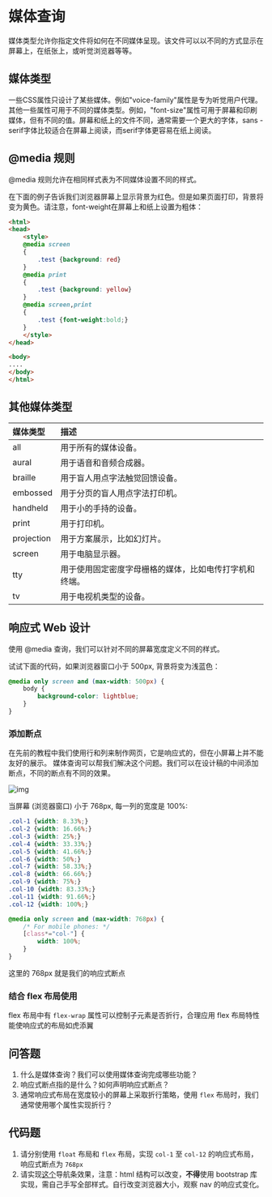 # 媒体查询

媒体类型允许你指定文件将如何在不同媒体呈现。该文件可以以不同的方式显示在屏幕上，在纸张上，或听觉浏览器等等。

## 媒体类型

一些CSS属性只设计了某些媒体。例如"voice-family"属性是专为听觉用户代理。其他一些属性可用于不同的媒体类型。例如，"font-size"属性可用于屏幕和印刷媒体，但有不同的值。屏幕和纸上的文件不同，通常需要一个更大的字体，sans - serif字体比较适合在屏幕上阅读，而serif字体更容易在纸上阅读。

## @media 规则

@media 规则允许在相同样式表为不同媒体设置不同的样式。

在下面的例子告诉我们浏览器屏幕上显示背景为红色。但是如果页面打印，背景将变为黄色。请注意，font-weight在屏幕上和纸上设置为粗体：

```html
<html>
<head>
    <style>
    @media screen
    {
        .test {background: red}
    }
    @media print
    {
        .test {background: yellow}
    }
    @media screen,print
    {
        .test {font-weight:bold;}
    }
    </style>
</head>

<body>
....
</body>
</html>
```

## 其他媒体类型

| 媒体类型   | 描述                                                   |
| :--------- | :----------------------------------------------------- |
| all        | 用于所有的媒体设备。                                   |
| aural      | 用于语音和音频合成器。                                 |
| braille    | 用于盲人用点字法触觉回馈设备。                         |
| embossed   | 用于分页的盲人用点字法打印机。                         |
| handheld   | 用于小的手持的设备。                                   |
| print      | 用于打印机。                                           |
| projection | 用于方案展示，比如幻灯片。                             |
| screen     | 用于电脑显示器。                                       |
| tty        | 用于使用固定密度字母栅格的媒体，比如电传打字机和终端。 |
| tv         | 用于电视机类型的设备。                                 |

## 响应式 Web 设计

使用 @media 查询，我们可以针对不同的屏幕宽度定义不同的样式。

试试下面的代码，如果浏览器窗口小于 500px, 背景将变为浅蓝色：

```css
@media only screen and (max-width: 500px) {
    body {
        background-color: lightblue;
    }
}
```

### 添加断点

在先前的教程中我们使用行和列来制作网页，它是响应式的，但在小屏幕上并不能友好的展示。 媒体查询可以帮我们解决这个问题。我们可以在设计稿的中间添加断点，不同的断点有不同的效果。

![img](http://fe-base.books.mafengshe.com/%E5%89%8D%E7%AB%AF%E5%9F%BA%E7%A1%80/CSS/images/rwd_desktop.png)

当屏幕 (浏览器窗口) 小于 768px, 每一列的宽度是 100%:

```css
.col-1 {width: 8.33%;}
.col-2 {width: 16.66%;}
.col-3 {width: 25%;}
.col-4 {width: 33.33%;}
.col-5 {width: 41.66%;}
.col-6 {width: 50%;}
.col-7 {width: 58.33%;}
.col-8 {width: 66.66%;}
.col-9 {width: 75%;}
.col-10 {width: 83.33%;}
.col-11 {width: 91.66%;}
.col-12 {width: 100%;}

@media only screen and (max-width: 768px) {
    /* For mobile phones: */
    [class*="col-"] {
        width: 100%;
    }
}
```

这里的 768px 就是我们的响应式断点

### 结合 flex 布局使用

flex 布局中有 `flex-wrap` 属性可以控制子元素是否折行，合理应用 flex 布局特性能使响应式的布局如虎添翼



## 问答题

1. 什么是媒体查询？我们可以使用媒体查询完成哪些功能？
2. 响应式断点指的是什么？如何声明响应式断点？
3. 通常响应式布局在宽度较小的屏幕上采取折行策略，使用 `flex` 布局时，我们通常使用哪个属性实现折行？

## 代码题

1. 请分别使用 `float` 布局和 `flex` 布局，实现 `col-1` 至 `col-12` 的响应式布局，响应式断点为 `768px`
2. 请实现[这个](http://www.runoob.com/try/try2.php?filename=bootstrap3-navbar-default)导航条效果，注意：html 结构可以改变，**不得**使用 bootstrap 库实现，需自己手写全部样式。自行改变浏览器大小，观察 nav 的响应式变化。
